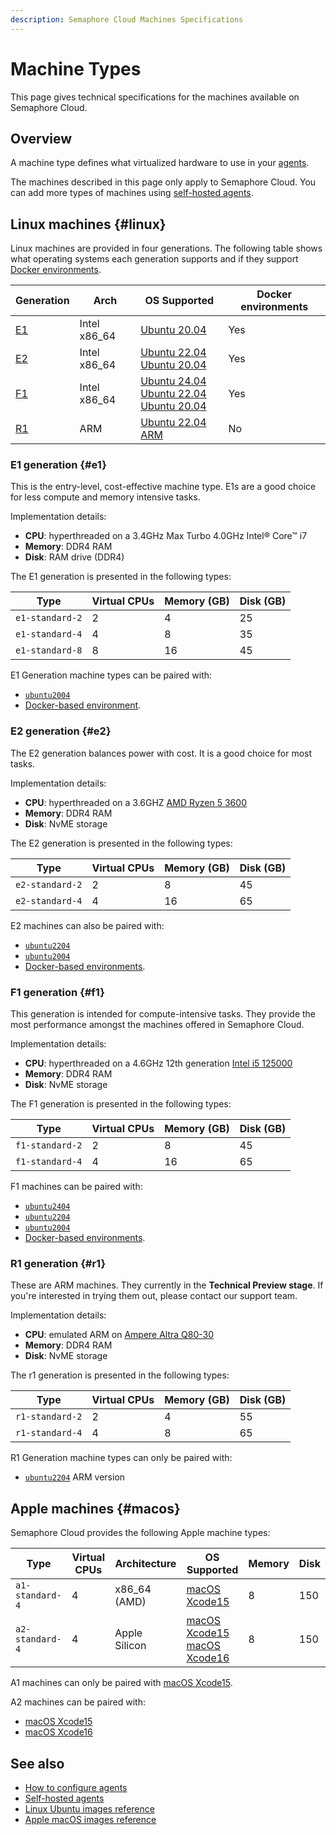 ```yaml
---
description: Semaphore Cloud Machines Specifications
---
```


# Machine Types

This page gives technical specifications for the machines available on Semaphore Cloud.

## Overview

A machine type defines what virtualized hardware to use in your [agents](../using-semaphore/pipelines#agents).

The machines described in this page only apply to Semaphore Cloud. You can add more types of machines using [self-hosted agents](../using-semaphore/self-hosted).

## Linux machines {#linux}

Linux machines are provided in four generations. The following table shows what operating systems each generation supports and if they support [Docker environments](../using-semaphore/pipelines#docker-environments).

| Generation | Arch | OS Supported | Docker environments |
|--|--|--|--|
| [E1](#e1) | Intel x86_64 | [Ubuntu 20.04](./os-ubuntu-images/ubuntu-2004-image) |  Yes |
| [E2](#e2) | Intel x86_64 | [Ubuntu 22.04](./os-ubuntu-images/ubuntu-2204-image)<br/>[Ubuntu 20.04](./os-ubuntu-images/ubuntu-2004-image) | Yes |
| [F1](#f1) | Intel x86_64 | [Ubuntu 24.04](./os-ubuntu-images/ubuntu-2404-image) <br/> [Ubuntu 22.04](./os-ubuntu-images/ubuntu-2204-image)<br/>[Ubuntu 20.04](./os-ubuntu-images/ubuntu-2004-image) | Yes |
| [R1](#r1) | ARM | [Ubuntu 22.04 ARM](./os-ubuntu-images/ubuntu-2204-arm-image) | No |

### E1 generation {#e1}

This is the entry-level, cost-effective machine type. E1s are a good choice for less compute and memory intensive tasks.

Implementation details:

- **CPU**: hyperthreaded on a 3.4GHz Max Turbo 4.0GHz Intel® Core™ i7
- **Memory**: DDR4 RAM
- **Disk**: RAM drive (DDR4)

The E1 generation is presented in the following types:

| Type | Virtual CPUs | Memory (GB) | Disk (GB) |
|--|--|--|--|
| `e1-standard-2` | 2 | 4 | 25 |
| `e1-standard-4` | 4 | 8 | 35 |
| `e1-standard-8` | 8 | 16 | 45 |

E1 Generation machine types can be paired with:

- [`ubuntu2004`](../reference/os-ubuntu-images/ubuntu-2004-image)
- [Docker-based environment](../using-semaphore/pipelines#docker-environments).

### E2 generation {#e2}

The E2 generation balances power with cost. It is a good choice for most tasks.

Implementation details:

- **CPU**: hyperthreaded on a 3.6GHZ [AMD Ryzen 5 3600](https://www.amd.com/en/product/8456)
- **Memory**: DDR4 RAM
- **Disk**: NvME storage

The E2 generation is presented in the following types:

| Type | Virtual CPUs | Memory (GB) | Disk (GB) |
|--|--|--|--|
| `e2-standard-2` | 2 | 8 | 45 |
| `e2-standard-4` | 4 | 16 | 65 |

E2 machines can also be paired with:

- [`ubuntu2204`](../reference/os-ubuntu-images/ubuntu-2204-image)
- [`ubuntu2004`](../reference/os-ubuntu-images/ubuntu-2004-image)
- [Docker-based environments](../using-semaphore/pipelines#docker-environments).

### F1 generation {#f1}

This generation is intended for compute-intensive tasks. They provide the most performance amongst the machines offered in Semaphore Cloud.

Implementation details:

- **CPU**: hyperthreaded on a 4.6GHz 12th generation [Intel i5 125000](https://ark.intel.com/content/www/us/en/ark/products/96144/intel-core-i512500-processor-18m-cache-up-to-4-60-ghz.html)
- **Memory**: DDR4 RAM
- **Disk**: NvME storage

The F1 generation is presented in the following types:

| Type | Virtual CPUs | Memory (GB) | Disk (GB) |
|--|--|--|--|
| `f1-standard-2` | 2 | 8 | 45 |
| `f1-standard-4` | 4 | 16 | 65 |

F1 machines can be paired with:

- [`ubuntu2404`](../reference/os-ubuntu-images/ubuntu-2404-image)
- [`ubuntu2204`](../reference/os-ubuntu-images/ubuntu-2204-image)
- [`ubuntu2004`](../reference/os-ubuntu-images/ubuntu-2004-image)
- [Docker-based environments](../using-semaphore/pipelines#docker-environments).

### R1 generation {#r1}

These are ARM machines. They currently in the **Technical Preview stage**. If you're interested in trying them out, please contact our support team.

Implementation details:

- **CPU**: emulated ARM on [Ampere Altra Q80-30](https://amperecomputing.com/briefs/ampere-altra-family-product-brief)
- **Memory**: DDR4 RAM
- **Disk**: NvME storage

The r1 generation is presented in the following types:

| Type | Virtual CPUs | Memory (GB) | Disk (GB) |
|--|--|--|--|
| `r1-standard-2` | 2 | 4 | 55 |
| `r1-standard-4` | 4 | 8 | 65 |

R1 Generation machine types can only be paired with:

- [`ubuntu2204`](../reference/os-ubuntu-images/ubuntu-2204-arm-image) ARM version

## Apple machines {#macos}

Semaphore Cloud provides the following Apple machine types:

| Type | Virtual CPUs | Architecture | OS Supported | Memory | Disk |
|--|--|--|--|--|--|
| `a1-standard-4` | 4 | x86_64 (AMD) | [macOS Xcode15](./os-apple#mac-15) | 8 | 150 |
| `a2-standard-4` | 4 | Apple Silicon | [macOS Xcode15](./os-apple#mac-15)<br/>[macOS Xcode16](./os-apple#mac-16) | 8 | 150 |

A1 machines can only be paired with [macOS Xcode15](./os-apple#mac-15).

A2 machines can be paired with:

- [macOS Xcode15](./os-apple#mac-15)
- [macOS Xcode16](./os-apple#mac-16)

## See also

- [How to configure agents](../using-semaphore/pipelines#agents)
- [Self-hosted agents](../using-semaphore/self-hosted)
- [Linux Ubuntu images reference](./os-ubuntu)
- [Apple macOS images reference](./os-apple)

